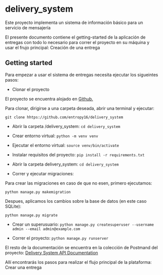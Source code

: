 # delivery_system
Este proyecto implementa un sistema de información básico para un servicio de mensajería

El presente documento contiene el getting-started de la aplicación de entregas con todo lo necesario para correr el proyecto en su máquina y usar el frujo principal: Creación de una entrega

## **Getting started**

Para empezar a usar el sistema de entregas necesita ejecutar los sigueintes pasos:

- Clonar el proyecto
    

El proyecto se encuentra alojado en [Github.](https://github.com/entropy16/delivery_system)

Para clonar, dirigirse a una carpeta deseada, abrir una terminal y ejecutar:

`git clone hhtps://github.com/entropy16/delivery_system`

- Abrir la carpeta /delivery_system: `cd delivery_system`
    
- Crear entorno virtual: `python -m venv venv`
    
- Ejecutar el entorno virtual: `source venv/bin/activate`
    
- Instalar requisitos del proyecto: `pip install -r requirements.txt`
    
- Abrir la carpeta delivery_system: `cd delivery_system`
    
- Correr y ejecutar migraciones:
    

Para crear las migraciones en caso de que no esen, primero ejecutamos:

`python manage.py makemigration`

Despues, aplicamos los cambios sobre la base de datos (en este caso SQLite):

`python manage.py migrate`

- Crear un superusuario: `python manage.py createsuperuser --username admin --email admin@example.com`
    
- Correr el proyecto: `python manage.py runserver`
    
El resto de la documentación se encuentra en la colección de Postmand del proyecto: [Delivery System API Documentation](https://www.postman.com/gold-meadow-56857/workspace/delivery-system)

Allí encontrarás los pasos para realizar el flujo principal de la plataforma: Crear una entrega
